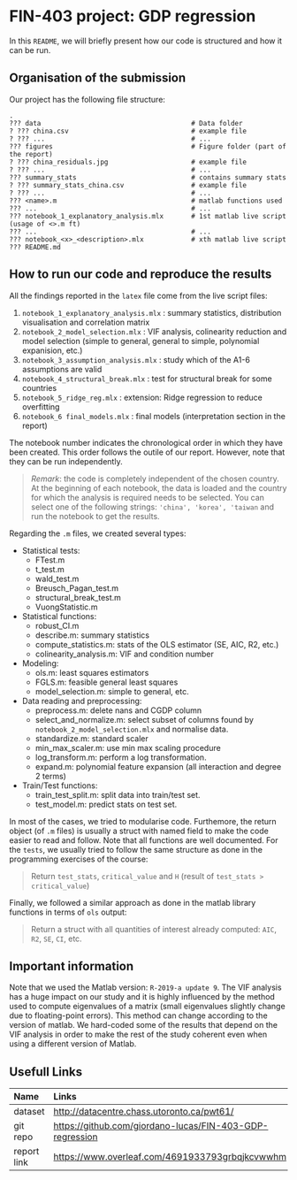 # FIN-403 project: GDP  regression

In this `README`, we will briefly present how our code is structured and how it can be run.

## Organisation of the submission
 
Our project has the following file structure:

    .
    ??? data                                      # Data folder
    ? ??? china.csv                               # example file 
    ? ??? ...                                     # ...
    ??? figures                                   # Figure folder (part of the report)
    ? ??? china_residuals.jpg                     # example file 
    ? ??? ...                                     # ...
    ??? summary_stats                             # contains summary stats
    ? ??? summary_stats_china.csv                 # example file 
    ? ??? ...                                     # ...
    ??? <name>.m                                  # matlab functions used
    ??? ...                                       # ...
    ??? notebook_1_explanatory_analysis.mlx       # 1st matlab live script (usage of <>.m ft)
    ??? ...                                       # ...
    ??? notebook_<x>_<description>.mlx            # xth matlab live script
    ??? README.md               

## How to run our code and reproduce the results

All the findings reported in the `latex` file come from the live script files:

1. `notebook_1_explanatory_analysis.mlx` : summary statistics, distribution visualisation and correlation matrix
2. `notebook_2_model_selection.mlx`      : VIF analysis, colinearity reduction and model selection (simple to general, general to simple, polynomial expanision, etc.)
3. `notebook_3_assumption_analysis.mlx`  : study which of the A1-6 assumptions are valid 
4. `notebook_4_structural_break.mlx`     : test for structural break for some countries
5. `notebook_5_ridge_reg.mlx`            : extension: Ridge regression to reduce overfitting
6. `notebook_6 final_models.mlx`         : final models (interpretation section in the report)

The notebook number indicates the chronological order in which they have been created. This order follows the outile of our report.
However, note that they can be run independently.

> *Remark*: the code is completely independent of the chosen country. At the beginning of each notebook, the data is loaded and the 
country for which the analysis is required needs to be selected. You can select one of the following strings: ```'china', 'korea', 'taiwan``` 
and run the notebook to get the results.

Regarding the ```.m``` files, we created several types:

* Statistical tests:
    * FTest.m
    * t_test.m
    * wald_test.m
    * Breusch_Pagan_test.m
    * structural_break_test.m
    * VuongStatistic.m
* Statistical functions:
    * robust_CI.m
    * describe.m: summary statistics
    * compute_statistics.m: stats of the OLS estimator (SE, AIC, R2, etc.)
    * colinearity_analysis.m: VIF and condition number
* Modeling:
    * ols.m: least squares estimators
    * FGLS.m: feasible general least squares
    * model_selection.m: simple to general, etc.
* Data reading and preprocessing:
    * preprocess.m: delete nans and CGDP column
    * select_and_normalize.m: select subset of columns found by `notebook_2_model_selection.mlx` and normalise data.
    * standardize.m: standard scaler
    * min_max_scaler.m: use min max scaling procedure
    * log_transform.m: perform a log transformation.
    * expand.m: polynomial feature expansion (all interaction and degree 2 terms)
* Train/Test functions: 
    * train_test_split.m: split data into train/test set.
    * test_model.m: predict stats on test set.

In most of the cases, we tried to modularise code. Furthemore, the return object (of ```.m``` files) is usually a struct with named field to make the code easier to read and follow.
Note that all functions are well documented. For the `tests`, we usually tried to follow the same structure as done in the programming exercises of the course:
> Return `test_stats`, `critical_value` and `H` (result of `test_stats > critical_value`)

Finally, we followed a similar approach as done in the matlab library functions in terms of `ols` output:

> Return a struct with all quantities of interest already computed: `AIC`, `R2`, `SE`, `CI`, etc.

## Important information

Note that we used the Matlab version: `R-2019-a update 9`.
The VIF analysis has a huge impact on our study and it is highly influenced by the method used to compute eigenvalues of a matrix (small eigenvalues slightly change due to floating-point errors). This method can change according to the version of matlab. 
We hard-coded some of the results that depend on the VIF analysis in order to make the rest of the study coherent even when using a different version of Matlab.

## Usefull Links 


|Name        |Links                                                         |
|:-----------|:-------------------------------------------------------------|
|dataset     |  http://datacentre.chass.utoronto.ca/pwt61/                  |
|git repo    |  https://github.com/giordano-lucas/FIN-403-GDP-regression    |
|report link |  https://www.overleaf.com/4691933793grbqjkcvwwhm             |



